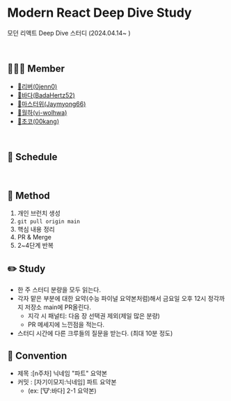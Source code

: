 # Modern React Deep Dive Study
모던 리액트 Deep Dive 스터디 (2024.04.14~ )

<br>

## 🧑🏻‍💻 Member
- [🐸리버(0jenn0)](https://github.com/0jenn0)
- [🦭바다(BadaHertz52)](https://github.com/BadaHertz52)
- [🦉마스터위(Jaymyong66)](https://github.com/Jaymyong66)
- [🦊월하(vi-wolhwa)](https://github.com/vi-wolhwa)
- [🐧초코(00kang)](https://github.com/00kang)

<br>

## 📆 Schedule


<br>

## 📌 Method
1. 개인 브런치 생성
1. `git pull origin main`
1. 핵심 내용 정리
1. PR & Merge 
1. 2~4단계 반복

## ✏️ Study
- 한 주 스터디 분량을 모두 읽는다.
- 각자 맡은 부분에 대한 요약(수능 파이널 요약본처럼)해서 금요일 오후 12시 정각까지 저장소 main에 PR올린다.
  - 지각 시 패널티: 다음 장 선택권 제외(제일 많은 분량)
  - PR 메세지에 느낀점을 적는다.
- 스터디 시간에 다른 크루들의 질문을 받는다. (최대 10분 정도)

## 🌟 Convention
- 제목 :[n주차] 닉네임 "파트" 요약본
- 커밋 : [자기이모지:닉네임] 파트 요약본 
  - (ex: [🐮:바다] 2-1 요약본) 

